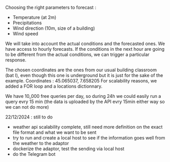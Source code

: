 Choosing the right parameters to forecast : 
- Temperature (at 2m)
- Precipitations
- Wind direction (10m, size of a building)
- Wind speed

We will take into account the actual conditions and the forecasted ones. We have access to hourly forecasts. 
If the conditions in the next hour are going to be different from the actual conditions, we can trigger a particular response. 

The chosen coordinates are the ones from our usual building classroom (bat I), even though this one is underground but it is just for the sake of the example. Coordinates : 45.065037, 7.658205
For scalability reasons, we added a FOR loop and a locations dictionnary.

We have 10_000 free queries per day, so during 24h we could easily run a query evry 15 min (the data is uploaded by the API evry 15min either way so we can not do more)

22/12/2024 : still to do
- weather api scalability complete, still need more definition on the exact file format and what we want to be sent
- try to run and create a local host to see if the information goes well from the weather to the adaptor
- dockerize the adaptor, test the sending via local host
- do the Telegram bot
